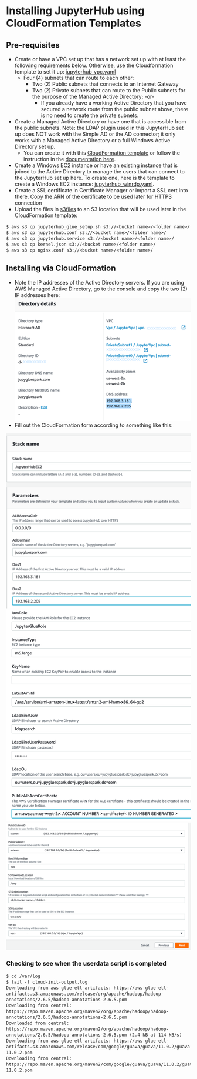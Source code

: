 # Installing JupyterHub using CloudFormation Templates

## Pre-requisites
- Create or have a VPC set up that has a network set up with at least the following requirements below. Otherwise, use the Cloudformation template to set it up: [jupyterhub_vpc.yaml](https://github.com/mtwtan/glue_local_env_with_jupyter/blob/master/jupyterhub/cloudformation/jupyterhub_vpc.yaml)
  - Four (4) subnets that can route to each other:
    - Two (2) Public subnets that connects to an Internet Gateway
    - Two (2) Private subnets that can route to the Public subnets for the purpose of the Managed Active Directory; -or-
      - If you already have a working Active Directory that you have secured a network route from the public subnet above, there is no need to create the private subnets.
- Create a Managed Active Directory or have one that is accessible from the public subnets. Note: the LDAP plugin used in this JupyterHub set up does NOT work with the Simple AD or the AD connector; it only works with a Managed Active Directory or a full Windows Active Directory set up.
  - You can create it with this [CloudFormation template](https://github.com/mtwtan/glue_local_env_with_jupyter/blob/master/jupyterhub/cloudformation/jupyterhub_managed_ad.yaml) or follow the instruction in the [documentation here](https://docs.aws.amazon.com/directoryservice/latest/admin-guide/ms_ad_getting_started_create_directory.html).
- Create a Windows EC2 instance or have an existing instance that is joined to the Active Directory to manage the users that can connect to the JupyterHub set up here. To create one, here is the template to create a Windows EC2 instance: [jupyterhub_winrdp.yaml](https://github.com/mtwtan/glue_local_env_with_jupyter/blob/master/jupyterhub/cloudformation/jupyterhub_winrdp.yaml).
- Create a SSL certificate in Certificate Manager or import a SSL cert into there. Copy the ARN of the certificate to be used later for HTTPS connection
- Upload the files in [s3files](https://github.com/mtwtan/glue_local_env_with_jupyter/tree/master/jupyterhub/cloudformation/s3files) to an S3 location that will be used later in the CloudFormation template:
```
$ aws s3 cp jupyterhub_glue_setup.sh s3://<bucket name>/<folder name>/
$ aws s3 cp jupyterhub.conf s3://<bucket name>/<folder name>/
$ aws s3 cp jupyterhub.service s3://<bucket name>/<folder name>/
$ aws s3 cp kernel.json s3://<bucket name>/<folder name>/
$ aws s3 cp nginx.conf s3://<bucket name>/<folder name>/
```

## Installing via CloudFormation

- Note the IP addresses of the Active Directory servers. If you are using AWS Managed Active Directory, go to the console and copy the two (2) IP addresses here:
![AD IP address](../images/ad-directory-1.png)
- Fill out the CloudFormation form according to something like this:

![CF-ec-1](../images/ec2-cf-1.png)
![CF-ec-2](../images/ec2-cf-2.png)
![CF-ec-3](../images/ec2-cf-3.png)


### Checking to see when the userdata script is completed

```
$ cd /var/log
$ tail -f cloud-init-output.log 
Downloading from aws-glue-etl-artifacts: https://aws-glue-etl-artifacts.s3.amazonaws.com/release/org/apache/hadoop/hadoop-annotations/2.6.5/hadoop-annotations-2.6.5.pom
Downloading from central: https://repo.maven.apache.org/maven2/org/apache/hadoop/hadoop-annotations/2.6.5/hadoop-annotations-2.6.5.pom
Downloaded from central: https://repo.maven.apache.org/maven2/org/apache/hadoop/hadoop-annotations/2.6.5/hadoop-annotations-2.6.5.pom (2.4 kB at 114 kB/s)
Downloading from aws-glue-etl-artifacts: https://aws-glue-etl-artifacts.s3.amazonaws.com/release/com/google/guava/guava/11.0.2/guava-11.0.2.pom
Downloading from central: https://repo.maven.apache.org/maven2/com/google/guava/guava/11.0.2/guava-11.0.2.pom

```


